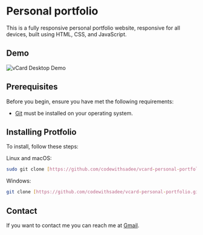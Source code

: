 # Personal portfolio

This is a fully responsive personal portfolio website, responsive for all devices, built using HTML, CSS, and JavaScript.

## Demo

![vCard Desktop Demo](https://gleek231997.github.io/Protfolio/)

## Prerequisites

Before you begin, ensure you have met the following requirements:

* [Git](https://git-scm.com/downloads "Download Git") must be installed on your operating system.

## Installing Protfolio

To install, follow these steps:

Linux and macOS:

```bash
sudo git clone [https://github.com/codewithsadee/vcard-personal-portfolio.git](https://github.com/Gleek231997/Protfolio.git)
```

Windows:

```bash
git clone [https://github.com/codewithsadee/vcard-personal-portfolio.git](https://github.com/Gleek231997/Protfolio.git)
```

## Contact

If you want to contact me you can reach me at [Gmail](glory.ekbote@gmail.com).

